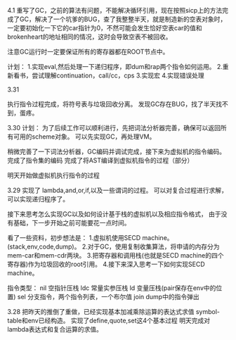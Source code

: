 4.1
重写了GC，之前的算法有问题，不能解决循环引用，现在按照sicp上的方法完成了GC，解决了一个坑爹的BUG，查了我整整半天，就是制造新的空表对象时，一定要初始化一下它的car指针为0，不然可能会发生恰好空表car的值和brokenheart的地址相同的情况，这时会导致空表不被回收。

注意GC运行时一定要保证所有的寄存器都在ROOT节点中。

计划：
1.实现eval,然后处理一下递归程序，即dum和rap两个指令如何运用。
2.重新看书，尝试理解continuation，call/cc，cps
3.实现宏
4.实现错误处理

3.31

执行指令过程完成，将符号表与垃圾回收分离。
发现GC存在BUG，找了半天找不到，蛋疼。

3.30
计划：  为了后续工作可以顺利进行，先把词法分析器完善，确保可以返回所有可用的scheme对象。
        可以先实现GC，再处理VM。

稍微完善了一下词法分析器，GC编码并调试完成，接下来为虚拟机的指令编码。
完成了指令集的编码
完成了将AST编译到虚拟机指令的过程（部分）

明天开始做虚拟机执行指令的过程

3.29
实现了
lambda,and,or,if,以及一些谓词的过程。
可以对复合过程进行求解，可以实现递归程序了。

接下来思考怎么实现GC以及如何设计基于栈的虚拟机以及相应指令格式，
由于没有基础，下一步开始之前可能要花一点时间。

看了一些资料，初步想法是：
1.虚拟机使用SECD machine。(stack,env,code,dump)。
2.对于GC，使用复制收集算法，将申请的内存分为mem-car和mem-cdr两块。
3.把寄存器和调用栈(也就是SECD machine的四个寄存器)作为垃圾回收的root引用。
4.接下来深入思考一下如何实现SECD machine。

指令类型：
nil 空指针压栈
ldc 常量实参压栈
ld  变量压栈(pair保存在env中的位置)
sel 分支指令，两个指令列表，一个布尔值
join dump中的指令弹出

3.28
把昨天的推倒了重做，已经实现基本加减乘除运算的表达式求值
symbol-table和env已经构造。
实现了define,quote,set这4个基本过程
明天完成对lambda表达式和复合运算的求值。

